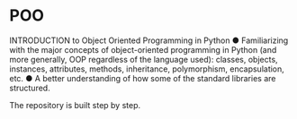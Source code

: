 # POO

INTRODUCTION to Object Oriented Programming in Python
● Familiarizing with the major concepts of object-oriented programming in Python (and more generally, OOP regardless of the language used):
classes, objects, instances, attributes, methods, inheritance, polymorphism, encapsulation, etc.
● A better understanding of how some of the standard libraries are structured.

The repository is built step by step.


